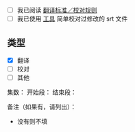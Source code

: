 - [ ] 我已阅读 [翻译标准／校对规则](https://github.com/ApolloZhu/Developing-iOS-11-Apps-with-Swift/blob/master/translation-style-guide.md)
- [ ] 我已使用 [工具](https://github.com/ApolloZhu/Developing-iOS-11-Apps-with-Swift/blob/master/tools/validation/main.swift) 简单校对过修改的 srt 文件

## 类型
- [x] 翻译
- [ ] 校对
- [ ] 其他

集数：
开始段：
结束段：

备注（如果有，请列出）：
- 没有则不填
